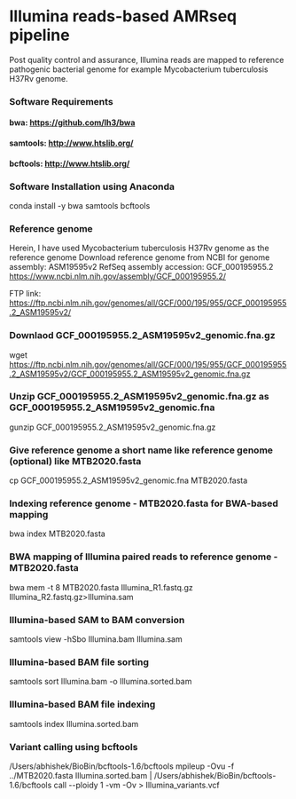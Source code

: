 
# Illumina reads-based AMRseq pipeline

Post quality control and assurance, Illumina reads are mapped to reference pathogenic bacterial genome for example
Mycobacterium tuberculosis H37Rv genome.

### Software Requirements

#### bwa: https://github.com/lh3/bwa
#### samtools: http://www.htslib.org/
#### bcftools: http://www.htslib.org/

### Software Installation using Anaconda

conda install -y bwa samtools bcftools

### Reference genome

Herein, I have used Mycobacterium tuberculosis H37Rv genome as the reference genome
Download reference genome from NCBI for genome assembly: ASM19595v2
RefSeq assembly accession: GCF_000195955.2
https://www.ncbi.nlm.nih.gov/assembly/GCF_000195955.2/

FTP link: https://ftp.ncbi.nlm.nih.gov/genomes/all/GCF/000/195/955/GCF_000195955.2_ASM19595v2/

### Downlaod GCF_000195955.2_ASM19595v2_genomic.fna.gz  

wget https://ftp.ncbi.nlm.nih.gov/genomes/all/GCF/000/195/955/GCF_000195955.2_ASM19595v2/GCF_000195955.2_ASM19595v2_genomic.fna.gz

### Unzip GCF_000195955.2_ASM19595v2_genomic.fna.gz as GCF_000195955.2_ASM19595v2_genomic.fna

gunzip GCF_000195955.2_ASM19595v2_genomic.fna.gz  

### Give reference genome a short name like reference genome (optional) like MTB2020.fasta

cp GCF_000195955.2_ASM19595v2_genomic.fna MTB2020.fasta

### Indexing reference genome - MTB2020.fasta for BWA-based mapping

bwa index MTB2020.fasta

### BWA mapping of Illumina paired reads to reference genome - MTB2020.fasta

bwa mem -t 8 MTB2020.fasta Illumina_R1.fastq.gz Illumina_R2.fastq.gz>Illumina.sam

### Illumina-based SAM to BAM conversion

samtools view -hSbo Illumina.bam Illumina.sam

### Illumina-based BAM file sorting

samtools sort Illumina.bam -o Illumina.sorted.bam

### Illumina-based BAM file indexing

samtools index Illumina.sorted.bam

### Variant calling using bcftools

/Users/abhishek/BioBin/bcftools-1.6/bcftools mpileup -Ovu -f ../MTB2020.fasta Illumina.sorted.bam | /Users/abhishek/BioBin/bcftools-1.6/bcftools call --ploidy 1 -vm -Ov > Illumina_variants.vcf
